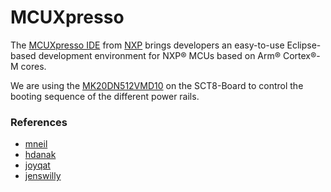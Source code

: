 # MCUXpresso

The [MCUXpresso IDE](https://www.nxp.com/design/software/development-software/mcuxpresso-software-and-tools-/mcuxpresso-integrated-development-environment-ide:MCUXpresso-IDE) from [NXP](https://www.nxp.com/) brings developers an easy-to-use Eclipse-based development environment for NXP® MCUs based on Arm® Cortex®-M cores.

We are using the [MK20DN512VMD10](https://www.nxp.com/part/MK20DN512VMD10#/) on the SCT8-Board to control the booting sequence of the different power rails.

### References
  - [mneil](https://gist.github.com/mneil/f0894b715c43a5387b15a30afd7015e1)
  - [hdanak](https://github.com/hdanak/docker)
  - [joyqat](https://hub.docker.com/r/joyqat/mcuxpresso/dockerfile)
  - [jenswilly](https://hub.docker.com/r/jenswilly/mcuxpresso)
